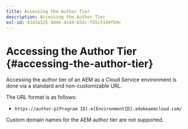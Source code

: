 ```yaml
---
title: Accessing the Author Tier
description: Accessing the Author Tier
exl-id: 4143a125-3d46-4c44-b52c-f55c5194fb9c
---
```

# Accessing the Author Tier {#accessing-the-author-tier}

Accessing the author tier of an AEM as a Cloud Service environment is done via a standard and non-customizable URL.

The URL format is as follows:

* `https://author-p[Program ID]-e[EnvironmentID].adobeaemcloud.com/`

Custom domain names for the AEM author tier are not supported.
